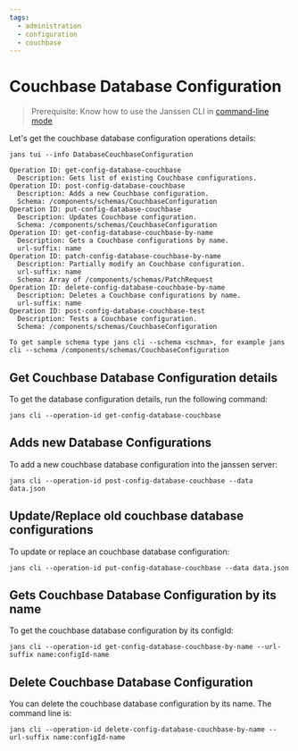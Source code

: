 ```yaml
---
tags:
  - administration
  - configuration
  - couchbase
---
```


# Couchbase Database Configuration

> Prerequisite: Know how to use the Janssen CLI in [command-line mode](../config-tools/jans-cli/README.md)


Let's get the couchbase database configuration operations details:

```
jans tui --info DatabaseCouchbaseConfiguration
```

```
Operation ID: get-config-database-couchbase
  Description: Gets list of existing Couchbase configurations.
Operation ID: post-config-database-couchbase
  Description: Adds a new Couchbase configuration.
  Schema: /components/schemas/CouchbaseConfiguration
Operation ID: put-config-database-couchbase
  Description: Updates Couchbase configuration.
  Schema: /components/schemas/CouchbaseConfiguration
Operation ID: get-config-database-couchbase-by-name
  Description: Gets a Couchbase configurations by name.
  url-suffix: name
Operation ID: patch-config-database-couchbase-by-name
  Description: Partially modify an Couchbase configuration.
  url-suffix: name
  Schema: Array of /components/schemas/PatchRequest
Operation ID: delete-config-database-couchbase-by-name
  Description: Deletes a Couchbase configurations by name.
  url-suffix: name
Operation ID: post-config-database-couchbase-test
  Description: Tests a Couchbase configuration.
  Schema: /components/schemas/CouchbaseConfiguration

To get sample schema type jans cli --schema <schma>, for example jans cli --schema /components/schemas/CouchbaseConfiguration

```

## Get Couchbase Database Configuration details

To get the database configuration details, run the following command:

```
jans cli --operation-id get-config-database-couchbase
```

## Adds new Database Configurations

To add a new couchbase database configuration into the janssen server:

```
jans cli --operation-id post-config-database-couchbase --data data.json
```


## Update/Replace old couchbase database configurations

To update or replace an couchbase database configuration:

```
jans cli --operation-id put-config-database-couchbase --data data.json
```


## Gets Couchbase Database Configuration by its name

To get the couchbase database configuration by its configId:

```
jans cli --operation-id get-config-database-couchbase-by-name --url-suffix name:configId-name
```

## Delete Couchbase Database Configuration

You can delete the couchbase database configuration by its name.
The command line is:

```
jans cli --operation-id delete-config-database-couchbase-by-name --url-suffix name:configId-name
```

